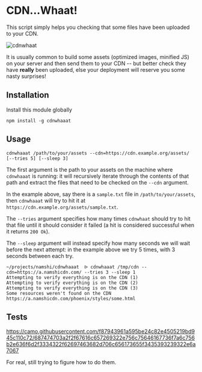 # CDN...Whaat!

This script simply helps you checking
that some files have been uploaded to
your CDN.

![cdnwhaat](https://raw.githubusercontent.com/namshi/cdnwhaaat/master/bin/images/cdnwhaat.png)

It is usually common to build some assets
(optimized images, minified JS) on your server
and then send them to your CDN -- but better
check they have **really** been uploaded,
else your deployment will reserve you
some nasty surprises!

## Installation

Install this module globally

```
npm install -g cdnwhaaat
```

## Usage

```
cdnwhaaat /path/to/your/assets --cdn=https://cdn.example.org/assets/ [--tries 5] [--sleep 3]
```

The first argument is the path to your assets on
the machine where `cdnwhaaat` is running: it will
recursively iterate through the contents of that path
and extract the files that need to be checked on the
`--cdn` argument.

In the example above, say there is a `sample.txt` file in 
`/path/to/your/assets`, then `cdnwhaaat` will try to hit it
at `https://cdn.example.org/assets/sample.txt`.

The `--tries` argument specifies how many times `cdnwhaat`
should try to hit that file until it should consider it failed
(a hit is considered successful when it returns `200 Ok`).

The `--sleep` argument will instead specify how many seconds
we will wait before the next attempt: in the example above we
try 5 times, with 3 seconds between each try.

```
~/projects/namshi/cdnwhaaat  ᐅ cdnwhaaat /tmp/cdn --cdn=https://a.namshicdn.com/ --tries 3 --sleep 1
Attempting to verify everything is on the CDN (1)
Attempting to verify everything is on the CDN (2)
Attempting to verify everything is on the CDN (3)
Some resources weren't found on the CDN
https://a.namshicdn.com/phoenix/styles/some.html
```

## Tests

https://camo.githubusercontent.com/f87943961a595be24c82e4505219bd945c110c72/687474703a2f2f67616c657269322e756c75646167736f7a6c756b2e636f6d2f3334322f62697463682d706c656173655f3435393239322e6a7067

For real, still trying to figure how to
do them.